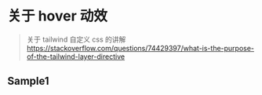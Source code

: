 # 关于 hover 动效

> 关于 tailwind 自定义 css 的讲解 https://stackoverflow.com/questions/74429397/what-is-the-purpose-of-the-tailwind-layer-directive

## Sample1
